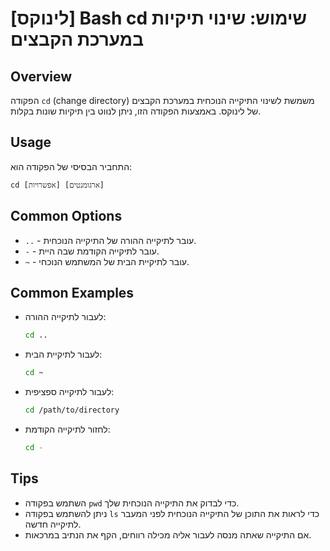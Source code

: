 # [לינוקס] Bash cd שימוש: שינוי תיקיות במערכת הקבצים

## Overview
הפקודה `cd` (change directory) משמשת לשינוי התיקייה הנוכחית במערכת הקבצים של לינוקס. באמצעות הפקודה הזו, ניתן לנווט בין תיקיות שונות בקלות.

## Usage
התחביר הבסיסי של הפקודה הוא:
```
cd [אפשרויות] [ארגומנטים]
```

## Common Options
- `..` - עובר לתיקייה ההורה של התיקייה הנוכחית.
- `-` - עובר לתיקייה הקודמת שבה היית.
- `~` - עובר לתיקיית הבית של המשתמש הנוכחי.

## Common Examples
- לעבור לתיקייה ההורה:
  ```bash
  cd ..
  ```

- לעבור לתיקיית הבית:
  ```bash
  cd ~
  ```

- לעבור לתיקייה ספציפית:
  ```bash
  cd /path/to/directory
  ```

- לחזור לתיקייה הקודמת:
  ```bash
  cd -
  ```

## Tips
- השתמש בפקודה `pwd` כדי לבדוק את התיקייה הנוכחית שלך.
- ניתן להשתמש בפקודה `ls` כדי לראות את התוכן של התיקייה הנוכחית לפני המעבר לתיקייה חדשה.
- אם התיקייה שאתה מנסה לעבור אליה מכילה רווחים, הקף את הנתיב במרכאות.